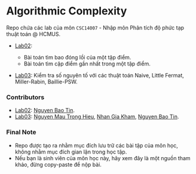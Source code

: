 # Algorithmic Complexity

Repo chứa các lab của môn `CSC14007` - Nhập môn Phân tích độ phức tạp thuật toán @ HCMUS.

- [Lab02](Lab02/20120596.ipynb): 
    - Bài toán tìm bao đóng lồi của một tập điểm.
    - Bài toán tìm cặp điểm gần nhất trong một tập điểm.

- [Lab03](Lab03/20120081_20120504_20120596.ipynb): Kiểm tra số nguyên tố với các thuật toán Naive, Little Fermat, Miller-Rabin, Baillie-PSW.

### Contributors
- [Lab02](Lab02/20120596.ipynb): [Nguyen Bao Tin](https://github.com/nbtin).
- [Lab03](Lab03/20120081_20120504_20120596.ipynb): [Nguyen Mau Trong Hieu](https://github.com/hieuhthh), [Nhan Gia Kham](https://github.com/Newplayers12), [Nguyen Bao Tin](https://github.com/nbtin).

### Final Note
- Repo được tạo ra nhằm mục đích lưu trữ các bài tập của môn học, không nhằm mục đích gian lận trong học tập.
- Nếu bạn là sinh viên của môn học này, hãy xem đây là một nguồn tham khảo, đừng copy-paste để nộp bài.